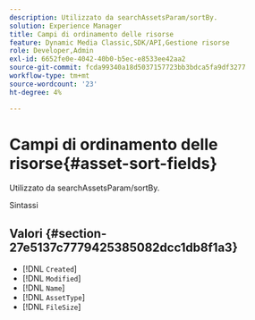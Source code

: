 ```yaml
---
description: Utilizzato da searchAssetsParam/sortBy.
solution: Experience Manager
title: Campi di ordinamento delle risorse
feature: Dynamic Media Classic,SDK/API,Gestione risorse
role: Developer,Admin
exl-id: 6652fe0e-4042-40b0-b5ec-e8533ee42aa2
source-git-commit: fcda99340a18d5037157723bb3bdca5fa9df3277
workflow-type: tm+mt
source-wordcount: '23'
ht-degree: 4%

---
```


# Campi di ordinamento delle risorse{#asset-sort-fields}

Utilizzato da searchAssetsParam/sortBy.

Sintassi

## Valori {#section-27e5137c7779425385082dcc1db8f1a3}

* [!DNL `Created`]
* [!DNL `Modified`]
* [!DNL `Name`]
* [!DNL `AssetType`]
* [!DNL `FileSize`]
